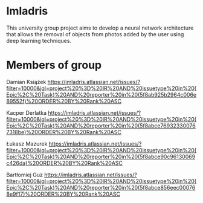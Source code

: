 # Imladris
This university group project aims to develop a neural network architecture that allows the removal of objects from photos added by the user using deep learning techniques.

# Members of group
Damian Książek
https://imladris.atlassian.net/issues/?filter=10000&jql=project%20%3D%20IR%20AND%20issuetype%20in%20(Epic%2C%20Task)%20AND%20reporter%20in%20(5f8ab925b2964c006e89552f)%20ORDER%20BY%20Rank%20ASC

Kacper Derlatka
https://imladris.atlassian.net/issues/?filter=10000&jql=project%20%3D%20IR%20AND%20issuetype%20in%20(Epic%2C%20Task)%20AND%20reporter%20in%20(5f8abce769323300767318be)%20ORDER%20BY%20Rank%20ASC

Łukasz Mazurek
https://imladris.atlassian.net/issues/?filter=10000&jql=project%20%3D%20IR%20AND%20issuetype%20in%20(Epic%2C%20Task)%20AND%20reporter%20in%20(5f8abce90c96130069c426da)%20ORDER%20BY%20Rank%20ASC

Bartłomiej Guz
https://imladris.atlassian.net/issues/?filter=10000&jql=project%20%3D%20IR%20AND%20issuetype%20in%20(Epic%2C%20Task)%20AND%20reporter%20in%20(5f8abce856eec000768e9f17)%20ORDER%20BY%20Rank%20ASC
